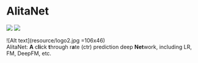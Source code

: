 # AlitaNet
![](https://img.shields.io/badge/language-python-blue.svg)
![](https://img.shields.io/badge/license-MIT-000000.svg)  

![Alt text](resource/logo2.jpg =106x46)  
AlitaNet: **A** c**li**ck **t**hrough r**a**te (ctr) prediction deep **Net**work, including LR, FM, DeepFM, etc.   
